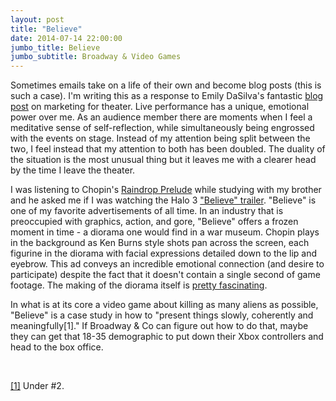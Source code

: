```yaml
---
layout: post
title: "Believe"
date: 2014-07-14 22:00:00
jumbo_title: Believe
jumbo_subtitle: Broadway & Video Games
---
```


Sometimes emails take on a life of their own and become blog posts (this is such a case). I'm writing this as a response to Emily DaSilva's fantastic [blog post](http://www.emilydasilva.com/blog/interactive-theatre-meet-interactive-marketing) on marketing for theater. Live performance has a unique, emotional power over me. As an audience member there are moments when I feel a meditative sense of self-reflection, while simultaneously being engrossed with the events on stage. Instead of my attention being split between the two, I feel instead that my attention to both has been doubled. The duality of the situation is the most unusual thing but it leaves me with a clearer head by the time I leave the theater.

I was listening to Chopin's [Raindrop Prelude](http://youtu.be/6OFHXmiZP38) while studying with my brother and he asked me if I was watching the Halo 3 ["Believe" trailer](http://youtu.be/3rridXskgWg). "Believe" is one of my favorite advertisements of all time. In an industry that is preoccupied with graphics, action, and gore, "Believe" offers a frozen moment in time - a diorama one would find in a war museum. Chopin plays in the background as Ken Burns style shots pan across the screen, each figurine in the diorama with facial expressions detailed down to the lip and eyebrow. This ad conveys an incredible emotional connection (and desire to participate) despite the fact that it doesn't contain a single second of game footage. The making of the diorama itself is [pretty fascinating](http://adage.com/article/tech-page/modeling-mayhem/121239/).

In what is at its core a video game about killing as many aliens as possible, "Believe" is a case study in how to "present things slowly, coherently and meaningfully[1]." If Broadway & Co can figure out how to do that, maybe they can get that 18-35 demographic to put down their Xbox controllers and head to the box office.

<br/>

[[1]](http://www.emilydasilva.com/blog/interactive-theatre-meet-interactive-marketing) Under #2.